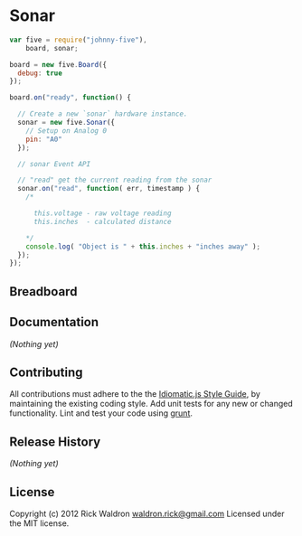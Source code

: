 # Sonar

```javascript
var five = require("johnny-five"),
    board, sonar;

board = new five.Board({
  debug: true
});

board.on("ready", function() {

  // Create a new `sonar` hardware instance.
  sonar = new five.Sonar({
    // Setup on Analog 0
    pin: "A0"
  });

  // sonar Event API

  // "read" get the current reading from the sonar
  sonar.on("read", function( err, timestamp ) {
    /*

      this.voltage - raw voltage reading
      this.inches  - calculated distance

    */
    console.log( "Object is " + this.inches + "inches away" );
  });
});

```

## Breadboard




## Documentation

_(Nothing yet)_









## Contributing
All contributions must adhere to the the [Idiomatic.js Style Guide](https://github.com/rwldrn/idiomatic.js),
by maintaining the existing coding style. Add unit tests for any new or changed functionality. Lint and test your code using [grunt](https://github.com/cowboy/grunt).

## Release History
_(Nothing yet)_

## License
Copyright (c) 2012 Rick Waldron <waldron.rick@gmail.com>
Licensed under the MIT license.
